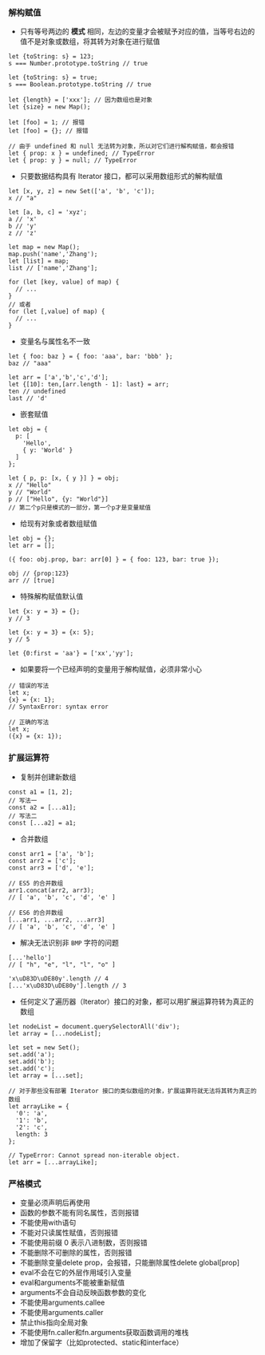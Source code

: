
### 解构赋值
- 只有等号两边的 **模式** 相同，左边的变量才会被赋予对应的值，当等号右边的值不是对象或数组，将其转为对象在进行赋值
```
let {toString: s} = 123;
s === Number.prototype.toString // true

let {toString: s} = true;
s === Boolean.prototype.toString // true

let {length} = ['xxx']; // 因为数组也是对象
let {size} = new Map();

let [foo] = 1; // 报错
let [foo] = {}; // 报错

// 由于 undefined 和 null 无法转为对象，所以对它们进行解构赋值，都会报错
let { prop: x } = undefined; // TypeError
let { prop: y } = null; // TypeError
```
- 只要数据结构具有 Iterator 接口，都可以采用数组形式的解构赋值
```
let [x, y, z] = new Set(['a', 'b', 'c']);
x // "a"

let [a, b, c] = 'xyz';
a // 'x'
b // 'y'
z // 'z'

let map = new Map();
map.push('name','Zhang');
let [list] = map;
list // ['name','Zhang'];

for (let [key, value] of map) {
  // ...
}
// 或者
for (let [,value] of map) {
  // ...
}
```
- 变量名与属性名不一致
```
let { foo: baz } = { foo: 'aaa', bar: 'bbb' };
baz // "aaa"

let arr = ['a','b','c','d'];
let {[10]: ten,[arr.length - 1]: last} = arr;
ten // undefined
last // 'd'
```
- 嵌套赋值
```
let obj = {
  p: [
    'Hello',
    { y: 'World' }
  ]
};

let { p, p: [x, { y }] } = obj;
x // "Hello"
y // "World"
p // ["Hello", {y: "World"}]
// 第二个p只是模式的一部分，第一个p才是变量赋值
```
- 给现有对象或者数组赋值
```
let obj = {};
let arr = [];

({ foo: obj.prop, bar: arr[0] } = { foo: 123, bar: true });

obj // {prop:123}
arr // [true]
```
- 特殊解构赋值默认值
```
let {x: y = 3} = {};
y // 3

let {x: y = 3} = {x: 5};
y // 5

let {0:first = 'aa'} = ['xx','yy'];
```
- 如果要将一个已经声明的变量用于解构赋值，必须非常小心
```
// 错误的写法
let x;
{x} = {x: 1};
// SyntaxError: syntax error

// 正确的写法
let x;
({x} = {x: 1});
```


### 扩展运算符
- 复制并创建新数组
```
const a1 = [1, 2];
// 写法一
const a2 = [...a1];
// 写法二
const [...a2] = a1;
```
- 合并数组
```
const arr1 = ['a', 'b'];
const arr2 = ['c'];
const arr3 = ['d', 'e'];

// ES5 的合并数组
arr1.concat(arr2, arr3);
// [ 'a', 'b', 'c', 'd', 'e' ]

// ES6 的合并数组
[...arr1, ...arr2, ...arr3]
// [ 'a', 'b', 'c', 'd', 'e' ]
```
- 解决无法识别非 `BMP` 字符的问题
```
[...'hello']
// [ "h", "e", "l", "l", "o" ]

'x\uD83D\uDE80y'.length // 4
[...'x\uD83D\uDE80y'].length // 3
```
- 任何定义了遍历器（Iterator）接口的对象，都可以用扩展运算符转为真正的数组
```
let nodeList = document.querySelectorAll('div');
let array = [...nodeList];

let set = new Set();
set.add('a');
set.add('b');
set.add('c');
let array = [...set];

// 对于那些没有部署 Iterator 接口的类似数组的对象，扩展运算符就无法将其转为真正的数组
let arrayLike = {
  '0': 'a',
  '1': 'b',
  '2': 'c',
  length: 3
};

// TypeError: Cannot spread non-iterable object.
let arr = [...arrayLike];
```


### 严格模式
- 变量必须声明后再使用
- 函数的参数不能有同名属性，否则报错
- 不能使用with语句
- 不能对只读属性赋值，否则报错
- 不能使用前缀 0 表示八进制数，否则报错
- 不能删除不可删除的属性，否则报错
- 不能删除变量delete prop，会报错，只能删除属性delete global[prop]
- eval不会在它的外层作用域引入变量
- eval和arguments不能被重新赋值
- arguments不会自动反映函数参数的变化
- 不能使用arguments.callee
- 不能使用arguments.caller
- 禁止this指向全局对象
- 不能使用fn.caller和fn.arguments获取函数调用的堆栈
- 增加了保留字（比如protected、static和interface）